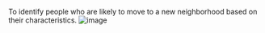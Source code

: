 To identify people who are likely to move to a new neighborhood based on their characteristics.
![image](https://github.com/user-attachments/assets/18381a51-c144-4a84-bc60-173386c509c5)

